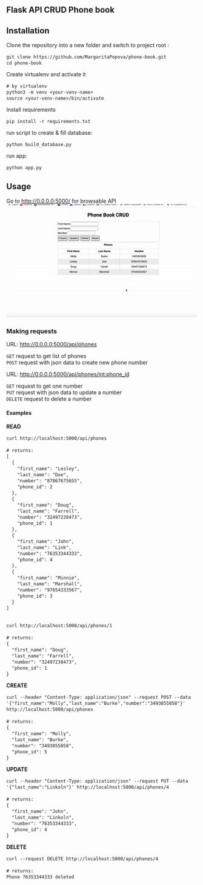 Flask API CRUD Phone book
-----

Installation
--

Clone the repository into a new folder and switch to project root :   
```
git clone https://github.com/MargaritaPopova/phone-book.git
cd phone-book
```

Create virtualenv and activate it
```
# by virtualenv
python3 -m venv <your-venv-name>
source <your-venv-name>/bin/activate
```

Install requirements
```
pip install -r requirements.txt
```

run script to create & fill database:
``` 
python build_database.py
```

run app:
```
python app.py
```

Usage
---
Go to http://0.0.0.0:5000/ for browsable API
![](static/ezgif-4-3392c17ed96d.gif)

### Making requests


URL: http://0.0.0.0:5000/api/phones  


```GET``` request to get list of phones   
```POST``` request with json data to create new phone number

URL: http://0.0.0.0:5000/api/phones/<int:phone_id>  


```GET``` request to get one number  
```PUT``` request with json data to update a number  
```DELETE``` request to delete a number

#### Examples

**READ**  
```
curl http://localhost:5000/api/phones

# returns:
[
  {
    "first_name": "Lesley",
    "last_name": "Doe",
    "number": "87867675655",
    "phone_id": 2
  },
  {
    "first_name": "Doug",
    "last_name": "Farrell",
    "number": "32497238473",
    "phone_id": 1
  },
  {
    "first_name": "John",
    "last_name": "Link",
    "number": "76353344333",
    "phone_id": 4
  },
  {
    "first_name": "Minnie",
    "last_name": "Marshall",
    "number": "97654333567",
    "phone_id": 3
  }
]


```  
```
curl http://localhost:5000/api/phones/1

# returns:
{
  "first_name": "Doug",
  "last_name": "Farrell",
  "number": "32497238473",
  "phone_id": 1
}

```

**CREATE**  
```
curl --header "Content-Type: application/json" --request POST --data '{"first_name":"Molly","last_name":"Burke","number":"3493855858"}' http://localhost:5000/api/phones

# returns:
{
  "first_name": "Molly",
  "last_name": "Burke",
  "number": "3493855858",
  "phone_id": 5
}

```   

**UPDATE**  
```
curl --header "Content-Type: application/json" --request PUT --data '{"last_name":"Linkoln"}' http://localhost:5000/api/phones/4

# returns:
{
  "first_name": "John",
  "last_name": "Linkoln",
  "number": "76353344333",
  "phone_id": 4
}

```

**DELETE**  
```
curl --request DELETE http://localhost:5000/api/phones/4

# returns:
Phone 76353344333 deleted
```

